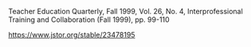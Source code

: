 Teacher Education Quarterly, Fall 1999, Vol. 26, No. 4, Interprofessional Training and Collaboration (Fall 1999), pp. 99-110

https://www.jstor.org/stable/23478195
